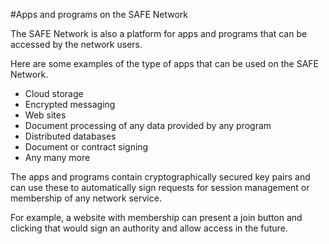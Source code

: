 #Apps and programs on the SAFE Network

The SAFE Network is also a platform for apps and programs that can be accessed by the network users.

Here are some examples of the type of apps that can be used on the SAFE Network.

* Cloud storage
* Encrypted messaging
* Web sites
* Document processing of any data provided by any program
* Distributed databases
* Document or contract signing
* Any many more

The apps and programs contain cryptographically secured key pairs and can use these to automatically sign requests for session management or membership of any network service.

For example, a website with membership can present a join button and clicking that would sign an authority and allow access in the future.
